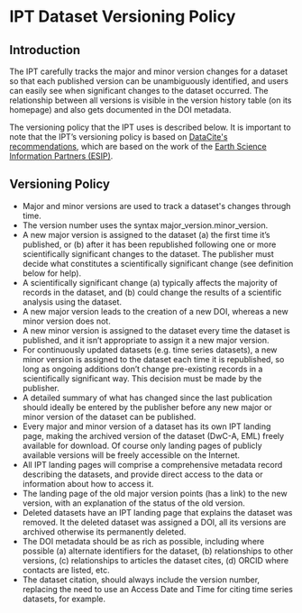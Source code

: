 # IPT Dataset Versioning Policy #



## Introduction ##

The IPT carefully tracks the major and minor version changes for a dataset so that each published version can be unambiguously identified, and users can easily see when significant changes to the dataset occurred. The relationship between all versions is visible in the version history table (on its homepage) and also gets documented in the DOI metadata.

The versioning policy that the IPT uses is described below. It is important to note that the IPT’s versioning policy is based on [DataCite's recommendations](http://schema.datacite.org/), which are based on the work of the [Earth Science Information Partners (ESIP)](http://wiki.esipfed.org/index.php/Interagency_Data_Stewardship/Citations/provider_guidelines#Note_on_Versioning_and_Locators).

## Versioning Policy ##

  * Major and minor versions are used to track a dataset's changes through time.
  * The version number uses the syntax major\_version.minor\_version.
  * A new major version is assigned to the dataset (a) the first time it’s published, or (b) after it has been republished following one or more scientifically significant changes to the dataset. The publisher must decide what constitutes a scientifically significant change (see definition below for help).
  * A scientifically significant change (a) typically affects the majority of records in the dataset, and (b) could change the results of a scientific analysis using the dataset.
  * A new major version leads to the creation of a new DOI, whereas a new minor version does not.
  * A new minor version is assigned to the dataset every time the dataset is published, and it isn’t appropriate to assign it a new major version.
  * For continuously updated datasets (e.g. time series datasets), a new minor version is assigned to the dataset each time it is republished, so long as ongoing additions don’t change pre-existing records in a scientifically significant way. This decision must be made by the publisher.
  * A detailed summary of what has changed since the last publication should ideally be entered by the publisher before any new major or minor version of the dataset can be published.
  * Every major and minor version of a dataset has its own IPT landing page, making the archived version of the dataset (DwC-A, EML) freely available for download. Of course only landing pages of publicly available versions will be freely accessible on the Internet.
  * All IPT landing pages will comprise a comprehensive metadata record describing the datasets, and provide direct access to the data or information about how to access it.
  * The landing page of the old major version points (has a link) to the new version, with an explanation of the status of the old version.
  * Deleted datasets have an IPT landing page that explains the dataset was removed. It the deleted dataset was assigned a DOI, all its versions are archived otherwise its permanently deleted.
  * The DOI metadata should be as rich as possible, including where possible (a) alternate identifiers for the dataset, (b) relationships to other versions, (c) relationships to articles the dataset cites, (d) ORCID where contacts are listed, etc.
  * The dataset citation, should always include the version number, replacing the need to use an Access Date and Time for citing time series datasets, for example.